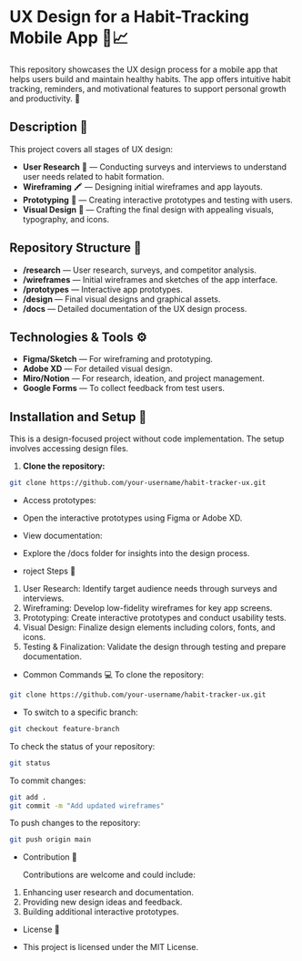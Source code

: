 # UX Design for a Habit-Tracking Mobile App 📱📈

This repository showcases the UX design process for a mobile app that helps users build and maintain healthy habits. The app offers intuitive habit tracking, reminders, and motivational features to support personal growth and productivity. 🌱

## Description 📝

This project covers all stages of UX design:
- **User Research** 👥 — Conducting surveys and interviews to understand user needs related to habit formation.
- **Wireframing** 🖍️ — Designing initial wireframes and app layouts.
- **Prototyping** 🔄 — Creating interactive prototypes and testing with users.
- **Visual Design** 🎨 — Crafting the final design with appealing visuals, typography, and icons.

## Repository Structure 📁

- **/research** — User research, surveys, and competitor analysis.
- **/wireframes** — Initial wireframes and sketches of the app interface.
- **/prototypes** — Interactive app prototypes.
- **/design** — Final visual designs and graphical assets.
- **/docs** — Detailed documentation of the UX design process.

## Technologies & Tools ⚙️

- **Figma/Sketch** — For wireframing and prototyping.
- **Adobe XD** — For detailed visual design.
- **Miro/Notion** — For research, ideation, and project management.
- **Google Forms** — To collect feedback from test users.

## Installation and Setup 🚀

This is a design-focused project without code implementation. The setup involves accessing design files.

1. **Clone the repository:**

```bash
git clone https://github.com/your-username/habit-tracker-ux.git
```
- Access prototypes:

- Open the interactive prototypes using Figma or Adobe XD.

- View documentation:

- Explore the /docs folder for insights into the design process.

- roject Steps 🏁
1. User Research: Identify target audience needs through surveys and interviews.
2. Wireframing: Develop low-fidelity wireframes for key app screens.
3. Prototyping: Create interactive prototypes and conduct usability tests.
4. Visual Design: Finalize design elements including colors, fonts, and icons.
5. Testing & Finalization: Validate the design through testing and prepare documentation.

- Common Commands 💻
To clone the repository:
```bash
git clone https://github.com/your-username/habit-tracker-ux.git
```
- To switch to a specific branch:
```bash
git checkout feature-branch
```
To check the status of your repository:
```bash
git status
```
To commit changes:
```bash
git add .
git commit -m "Add updated wireframes"
```
To push changes to the repository:
```bash
git push origin main
```
- Contribution 🤝

  Contributions are welcome and could include:

1. Enhancing user research and documentation.
2. Providing new design ideas and feedback.
3. Building additional interactive prototypes.

- License 📝

- This project is licensed under the MIT License.
